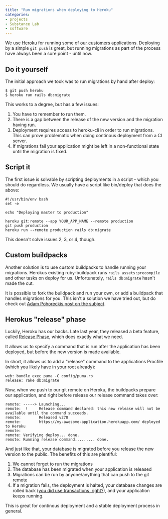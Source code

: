 ```yaml
---
title: "Run migrations when deploying to Heroku"
categories:
- projects
- Substance Lab
- software
---
```


We use [Heroku](https://heroku.com) for running some of [our customers](https://substancelab.com/work) applications. Deploying by a simple `git push` is great, but running migrations as part of the process have always been a sore point - until now.

<!--more-->

## Do it yourself

The initial approach we took was to run migrations by hand after deploy:

    $ git push heroku
    $ heroku run rails db:migrate

This works to a degree, but has a few issues:

1. You have to remember to run them.
2. There is a gap between the release of the new version and the migration having run.
3. Deployment requires access to heroku-cli in order to run migrations. This can prove problematic when doing continous deployment from a CI server.
4. If migrations fail your application might be left in a non-functional state until the migration is fixed.

## Script it

The first issue is solvable by scripting deployments in a script - which you should do regardless. We usually have a script like bin/deploy that does the above:

    #!/usr/bin/env bash
    set -e

    echo "Deploying master to production"

    heroku git:remote --app YOUR_APP_NAME --remote production
    git push production
    heroku run --remote production rails db:migrate

This doesn't solve issues 2, 3, or 4, though.

## Custom buildpacks

Another solution is to use custom buildpacks to handle running your migrations. Herokus existing ruby-buildpack runs `rails assets:precompile` and other tasks on deploy for us. Unfortunately, `rails db:migrate` hasn't made the cut.

It is possible to fork the buildpack and run your own, or add a buildpack that handles migrations for you. This isn't a solution we have tried out, but do check out [Adam Pohoreckis post on the subject](http://gunpowderlabs.com/blog/automatically-run-migrations-when-deploying-to-heroku/).

## Herokus "release" phase

Luckily, Heroku has our backs. Late last year, they released a beta feature, called [Release Phase](https://devcenter.heroku.com/articles/release-phase), which does exactly what we need.

It allows us to specify a command that is run after the application has been deployed, but before the new version is made available.

In short, it allows us to add a "release" command to the applications Procfile (which you likely have in your root already):

    web: bundle exec puma -C config/puma.rb
    release: rake db:migrate

Now, when we push to our git remote on Heroku, the buildpacks prepare our application, and right before release our release command takes over:

    remote: -----> Launching...
    remote:  !     Release command declared: this new release will not be available until the command succeeds.
    remote:        Released v270
    remote:        https://my-awesome-application.herokuapp.com/ deployed to Heroku
    remote:
    remote: Verifying deploy... done.
    remote: Running release command......... done.

And just like that, your database is migrated before you release the new version to the public. The benefits of this are plentiful:

1. We cannot forget to run the migrations
2. The database has been migrated when your application is released
3. Migrations can be run by anyone/anything that can push to the git remote
4. If a migration fails, the deployment is halted, your database changes are rolled back ([you did use transactions, right?](https://devcenter.heroku.com/articles/release-phase#design-considerations)), and your application keeps running.

This is great for continous deployment and a stable deployment process in general.
